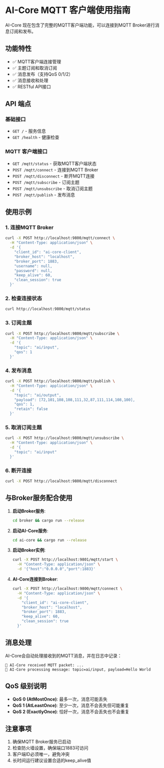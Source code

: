 # AI-Core MQTT 客户端使用指南

AI-Core 现在包含了完整的MQTT客户端功能，可以连接到MQTT Broker进行消息订阅和发布。

## 功能特性

- ✅ MQTT客户端连接管理
- ✅ 主题订阅和取消订阅
- ✅ 消息发布（支持QoS 0/1/2）
- ✅ 消息接收和处理
- ✅ RESTful API接口

## API 端点

### 基础接口
- `GET /` - 服务信息
- `GET /health` - 健康检查

### MQTT 客户端接口
- `GET /mqtt/status` - 获取MQTT客户端状态
- `POST /mqtt/connect` - 连接到MQTT Broker
- `POST /mqtt/disconnect` - 断开MQTT连接
- `POST /mqtt/subscribe` - 订阅主题
- `POST /mqtt/unsubscribe` - 取消订阅主题
- `POST /mqtt/publish` - 发布消息

## 使用示例

### 1. 连接MQTT Broker

```bash
curl -X POST http://localhost:9800/mqtt/connect \
  -H "Content-Type: application/json" \
  -d '{
    "client_id": "ai-core-client",
    "broker_host": "localhost",
    "broker_port": 1883,
    "username": null,
    "password": null,
    "keep_alive": 60,
    "clean_session": true
  }'
```

### 2. 检查连接状态

```bash
curl http://localhost:9800/mqtt/status
```

### 3. 订阅主题

```bash
curl -X POST http://localhost:9800/mqtt/subscribe \
  -H "Content-Type: application/json" \
  -d '{
    "topic": "ai/input",
    "qos": 1
  }'
```

### 4. 发布消息

```bash
curl -X POST http://localhost:9800/mqtt/publish \
  -H "Content-Type: application/json" \
  -d '{
    "topic": "ai/output",
    "payload": [72,101,108,108,111,32,87,111,114,108,100],
    "qos": 1,
    "retain": false
  }'
```

### 5. 取消订阅主题

```bash
curl -X POST http://localhost:9800/mqtt/unsubscribe \
  -H "Content-Type: application/json" \
  -d '{
    "topic": "ai/input"
  }'
```

### 6. 断开连接

```bash
curl -X POST http://localhost:9800/mqtt/disconnect
```

## 与Broker服务配合使用

1. **启动Broker服务**:
   ```bash
   cd broker && cargo run --release
   ```

2. **启动AI-Core服务**:
   ```bash
   cd ai-core && cargo run --release
   ```

3. **启动Broker实例**:
   ```bash
   curl -X POST http://localhost:9801/mqtt/start \
     -H "Content-Type: application/json" \
     -d '{"host":"0.0.0.0","port":1883}'
   ```

4. **AI-Core连接到Broker**:
   ```bash
   curl -X POST http://localhost:9800/mqtt/connect \
     -H "Content-Type: application/json" \
     -d '{
       "client_id": "ai-core-client",
       "broker_host": "localhost",
       "broker_port": 1883,
       "keep_alive": 60,
       "clean_session": true
     }'
   ```

## 消息处理

AI-Core会自动处理接收到的MQTT消息，并在日志中记录：

```
📨 AI-Core received MQTT packet: ...
📨 AI-Core processing message: topic=ai/input, payload=Hello World
```

## QoS 级别说明

- **QoS 0 (AtMostOnce)**: 最多一次，消息可能丢失
- **QoS 1 (AtLeastOnce)**: 至少一次，消息不会丢失但可能重复
- **QoS 2 (ExactlyOnce)**: 恰好一次，消息不会丢失也不会重复

## 注意事项

1. 确保MQTT Broker服务已启动
2. 检查防火墙设置，确保端口1883可访问
3. 客户端ID必须唯一，避免冲突
4. 长时间运行建议设置合适的keep_alive值
